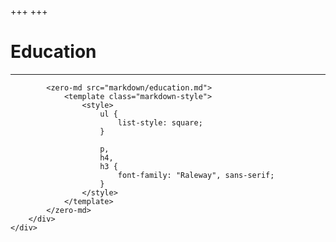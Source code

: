 +++
+++
    <div class="tab-pane fade" id="nav-contact" role="tabpanel" aria-labelledby="nav-contact-tab">
        <div class="container">
            <h1 class="tab_title">Education</h1>
            <hr>
            <!-- Markdown file to include and render using zero-md -->
            <!--                Courses-->
            <!--                Compilers-->
            <!--                Computer Networks-->
            <!--                Computer Security Foundations-->
            <!--                Data Privacy-->
            <!--                Programming Languages-->
            <!--                Type Theory-->
            <!--                Secure Distributed Computation-->

            <zero-md src="markdown/education.md">
                <template class="markdown-style">
                    <style>
                        ul {
                            list-style: square;
                        }

                        p,
                        h4,
                        h3 {
                            font-family: "Raleway", sans-serif;
                        }
                    </style>
                </template>
            </zero-md>
        </div>
    </div>
